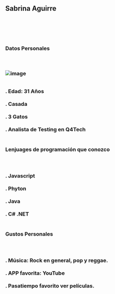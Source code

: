 <br><h2>Sabrina Aguirre<h2><br>
<br><h3>Datos Personales<h3><br>

![image](https://github.com/user-attachments/assets/4b32ac86-51c9-4241-8d1f-19a079d94341)

 <br> . Edad: 31 Años<br>
 <br> . Casada<br>
 <br> . 3 Gatos<br>
 <br> . Analista de Testing en Q4Tech <br>
<br><h3>Lenjuages de programación que conozco<h3><br>
<br>. Javascript<br>
<br>. Phyton<br>
<br>. Java<br>
<br>. C# .NET<br>
<br><h3>Gustos Personales<h3><br>
<br>. Música: Rock en general, pop y reggae.<br>
<br>. APP favorita: YouTube<br>
<br>. Pasatiempo favorito ver películas.<br>
